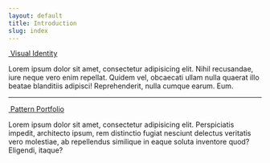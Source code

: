 ```yaml
---
layout: default
title: Introduction
slug: index
---
```


<div class="visual-identity toolkit-intro">
	<a href="{{ site.baseurl }}/visual-identity-intro" class="h2">
		<img src="{{ site.baseurl }}/img/toolkit/visual-identity-card.jpg" alt="">
		Visual Identity
	</a>
	<p>Lorem ipsum dolor sit amet, consectetur adipisicing elit. Nihil recusandae, iure neque vero enim repellat. Quidem vel, obcaecati ullam nulla quaerat illo beatae blanditiis adipisci! Reprehenderit, nulla cumque earum. Eum.</p>
</div>

<hr>

<div class="pattern-portfolio toolkit-intro">
	<a href="{{ site.baseurl }}/pattern-portfolio-intro" class="h2">
		<img src="{{ site.baseurl }}/img/toolkit/pattern-portfolio-card.jpg" alt="">
		Pattern Portfolio
	</a>
	<p>Lorem ipsum dolor sit amet, consectetur adipisicing elit. Perspiciatis impedit, architecto ipsum, rem distinctio fugiat nesciunt delectus veritatis vero molestiae, ab repellendus similique in eaque soluta inventore quod? Eligendi, itaque?</p>
</div>